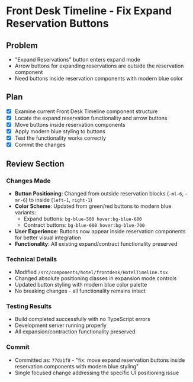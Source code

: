 # Front Desk Timeline - Fix Expand Reservation Buttons

## Problem
- "Expand Reservations" button enters expand mode
- Arrow buttons for expanding reservations are outside the reservation component
- Need buttons inside reservation components with modern blue color

## Plan
- [x] Examine current Front Desk Timeline component structure
- [x] Locate the expand reservation functionality and arrow buttons
- [x] Move buttons inside reservation components
- [x] Apply modern blue styling to buttons
- [x] Test the functionality works correctly
- [x] Commit the changes

## Review Section

### Changes Made
- **Button Positioning**: Changed from outside reservation blocks (`-ml-6`, `-mr-6`) to inside (`left-1`, `right-1`)
- **Color Scheme**: Updated from green/red buttons to modern blue variants:
  - Expand buttons: `bg-blue-500 hover:bg-blue-600`
  - Contract buttons: `bg-blue-600 hover:bg-blue-700`
- **User Experience**: Buttons now appear inside reservation components for better visual integration
- **Functionality**: All existing expand/contract functionality preserved

### Technical Details
- Modified `/src/components/hotel/frontdesk/HotelTimeline.tsx`
- Changed absolute positioning classes in expansion mode controls
- Updated button styling with modern blue color palette
- No breaking changes - all functionality remains intact

### Testing Results
- Build completed successfully with no TypeScript errors
- Development server running properly
- All expansion/contraction functionality preserved

### Commit
- Committed as: `77da1f8` - "fix: move expand reservation buttons inside reservation components with modern blue styling"
- Single focused change addressing the specific UI positioning issue